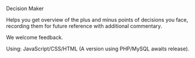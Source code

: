 Decision Maker

Helps you get overview of the plus and minus points of decisions you face, recording them for future reference with additional commentary.

We welcome feedback.

Using: JavaScript/CSS/HTML (A version using PHP/MySQL awaits release).
